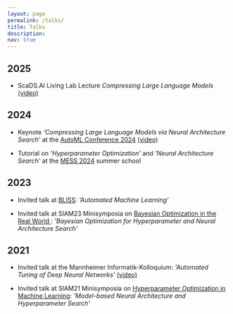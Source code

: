 ```yaml
---
layout: page
permalink: /talks/
title: Talks
description: 
nav: true
---
```


## 2025

- ScaDS.AI Living Lab Lecture *Compressing Large Language Models* [(video)](https://youtu.be/f0JizSFMGZY?si=B6AYHi5zrpc2jdS2)

## 2024

- Keynote *'Compressing Large Language Models via Neural Architecture Search'* at the [AutoML Conference 2024](https://2024.automl.cc/) [(video)](https://youtu.be/yNw4Gcszkfw?si=O-KgA0yqs0rA9S39)

- Tutorial on *'Hyperparameter Optimization'* and *'Neural Architecture Search'* at the [MESS 2024](https://www.ants-lab.it/mess2024/) summer school

## 2023

- Invited talk at [BLISS](https://www.bliss.berlin/): *'Automated Machine Learning'*

- Invited talk at SIAM23 Minisymposia on [Bayesian Optimization in the Real World ](https://meetings.siam.org/sess/dsp_programsess.cfm?SESSIONCODE=75229)  : *'Bayesian Optimization for Hyperparameter and Neural Architecture Search'* 


## 2021 

- Invited talk at the Mannheimer Informatik-Kolloquium: *'Automated Tuning of Deep Neural Networks'* [(video)](https://youtu.be/-YZUvLftkns?si=nvJoouZtuvv1StUv) 

- Invited talk at SIAM21 Minisymposia on [Hyperparameter Optimization in Machine Learning](https://meetings.siam.org/sess/dsp_programsess.cfm?SESSIONCODE=70125): *'Model-based Neural Architecture and Hyperparameter Search'* 

